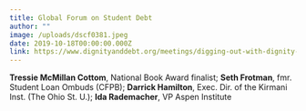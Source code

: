 ```yaml
---
title: Global Forum on Student Debt
author: ""
image: /uploads/dscf0381.jpeg
date: 2019-10-18T00:00:00.000Z
link: https://www.dignityanddebt.org/meetings/digging-out-with-dignity-solving-the-student-loan-crisis-and-honoring-meaning-at-the-margins/
---
```

**Tressie McMillan Cottom**, National Book Award finalist; **Seth Frotman**, fmr. Student Loan Ombuds (CFPB); **Darrick Hamilton**, Exec. Dir. of the Kirmani Inst. (The Ohio St. U.); **Ida Rademacher**, VP Aspen Institute